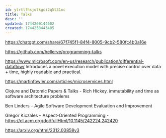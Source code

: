 ```yaml
---
id: ylrtlfhsjo7kgci2q5t31nc
title: Talks
desc: ''
updated: 1744260144602
created: 1744258443405
---
```


https://chatgpt.com/share/67f745f1-84f4-8005-9cb2-580fc4b0a16e


https://github.com/hellerve/programming-talks



https://www.microsoft.com/en-us/research/publication/differential-dataflow/ Introduces a novel execution model with precise control over data + time, highly readable and practical.


https://martinfowler.com/articles/microservices.html



Clojure and Datomic Papers & Talks - Rich Hickey. 
immutability and time as software architecture problems


Ben Linders – Agile Software Development Evaluation and Improvement

Gregor Kiczales – Aspect-Oriented Programming - https://dl.acm.org/doi/fullHtml/10.1145/242224.242420

https://arxiv.org/html/2312.03858v3

